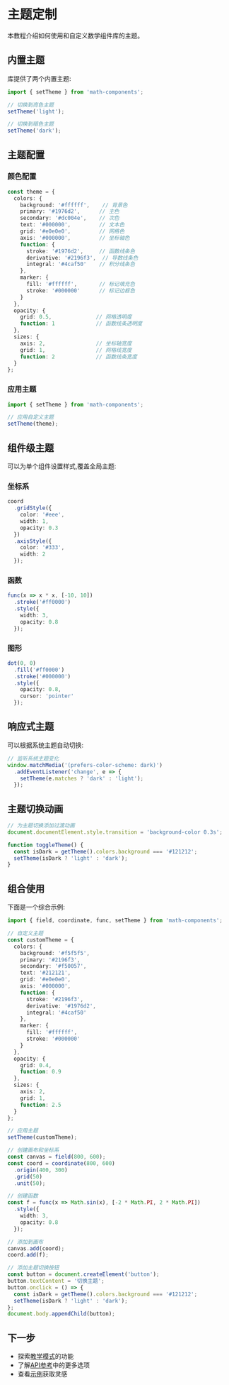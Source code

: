 # 主题定制

本教程介绍如何使用和自定义数学组件库的主题。

## 内置主题

库提供了两个内置主题:

```typescript
import { setTheme } from 'math-components';

// 切换到亮色主题
setTheme('light');

// 切换到暗色主题
setTheme('dark');
```

## 主题配置

### 颜色配置

```typescript
const theme = {
  colors: {
    background: '#ffffff',    // 背景色
    primary: '#1976d2',      // 主色
    secondary: '#dc004e',    // 次色
    text: '#000000',         // 文本色
    grid: '#e0e0e0',         // 网格色
    axis: '#000000',         // 坐标轴色
    function: {
      stroke: '#1976d2',     // 函数线条色
      derivative: '#2196f3',  // 导数线条色
      integral: '#4caf50'    // 积分线条色
    },
    marker: {
      fill: '#ffffff',       // 标记填充色
      stroke: '#000000'      // 标记边框色
    }
  },
  opacity: {
    grid: 0.5,              // 网格透明度
    function: 1             // 函数线条透明度
  },
  sizes: {
    axis: 2,                // 坐标轴宽度
    grid: 1,                // 网格线宽度
    function: 2             // 函数线条宽度
  }
};
```

### 应用主题

```typescript
import { setTheme } from 'math-components';

// 应用自定义主题
setTheme(theme);
```

## 组件级主题

可以为单个组件设置样式,覆盖全局主题:

### 坐标系

```typescript
coord
  .gridStyle({
    color: '#eee',
    width: 1,
    opacity: 0.3
  })
  .axisStyle({
    color: '#333',
    width: 2
  });
```

### 函数

```typescript
func(x => x * x, [-10, 10])
  .stroke('#ff0000')
  .style({
    width: 3,
    opacity: 0.8
  });
```

### 图形

```typescript
dot(0, 0)
  .fill('#ff0000')
  .stroke('#000000')
  .style({
    opacity: 0.8,
    cursor: 'pointer'
  });
```

## 响应式主题

可以根据系统主题自动切换:

```typescript
// 监听系统主题变化
window.matchMedia('(prefers-color-scheme: dark)')
  .addEventListener('change', e => {
    setTheme(e.matches ? 'dark' : 'light');
  });
```

## 主题切换动画

```typescript
// 为主题切换添加过渡动画
document.documentElement.style.transition = 'background-color 0.3s';

function toggleTheme() {
  const isDark = getTheme().colors.background === '#121212';
  setTheme(isDark ? 'light' : 'dark');
}
```

## 组合使用

下面是一个综合示例:

```typescript
import { field, coordinate, func, setTheme } from 'math-components';

// 自定义主题
const customTheme = {
  colors: {
    background: '#f5f5f5',
    primary: '#2196f3',
    secondary: '#f50057',
    text: '#212121',
    grid: '#e0e0e0',
    axis: '#000000',
    function: {
      stroke: '#2196f3',
      derivative: '#1976d2',
      integral: '#4caf50'
    },
    marker: {
      fill: '#ffffff',
      stroke: '#000000'
    }
  },
  opacity: {
    grid: 0.4,
    function: 0.9
  },
  sizes: {
    axis: 2,
    grid: 1,
    function: 2.5
  }
};

// 应用主题
setTheme(customTheme);

// 创建画布和坐标系
const canvas = field(800, 600);
const coord = coordinate(800, 600)
  .origin(400, 300)
  .grid(50)
  .unit(50);

// 创建函数
const f = func(x => Math.sin(x), [-2 * Math.PI, 2 * Math.PI])
  .style({
    width: 3,
    opacity: 0.8
  });

// 添加到画布
canvas.add(coord);
coord.add(f);

// 添加主题切换按钮
const button = document.createElement('button');
button.textContent = '切换主题';
button.onclick = () => {
  const isDark = getTheme().colors.background === '#121212';
  setTheme(isDark ? 'light' : 'dark');
};
document.body.appendChild(button);
```

## 下一步

- 探索[教学模式](./teaching.md)的功能
- 了解[API参考](../api/README.md)中的更多选项
- 查看[示例](../examples/README.md)获取灵感 